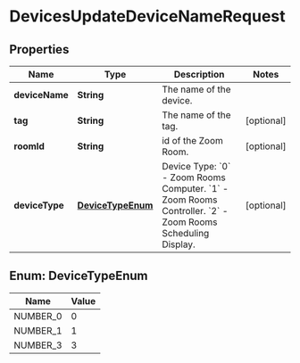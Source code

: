 

# DevicesUpdateDeviceNameRequest


## Properties

| Name | Type | Description | Notes |
|------------ | ------------- | ------------- | -------------|
|**deviceName** | **String** | The name of the device. |  |
|**tag** | **String** | The name of the tag. |  [optional] |
|**roomId** | **String** | id of the Zoom Room. |  [optional] |
|**deviceType** | [**DeviceTypeEnum**](#DeviceTypeEnum) | Device Type:    &#x60;0&#x60; - Zoom Rooms Computer.    &#x60;1&#x60; - Zoom Rooms Controller.    &#x60;2&#x60; - Zoom Rooms Scheduling Display. |  [optional] |



## Enum: DeviceTypeEnum

| Name | Value |
|---- | -----|
| NUMBER_0 | 0 |
| NUMBER_1 | 1 |
| NUMBER_3 | 3 |



